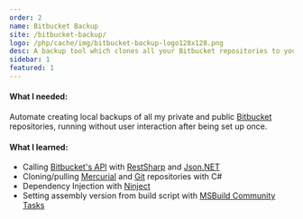 ```yaml
---
order: 2
name: Bitbucket Backup
site: /bitbucket-backup/
logo: /php/cache/img/bitbucket-backup-logo128x128.png
desc: A backup tool which clones all your Bitbucket repositories to your local machine
sidebar: 1
featured: 1
---
```


#### What I needed:

Automate creating local backups of all my private and public [Bitbucket](https://bitbucket.org) repositories, running without user interaction after being set up once.

#### What I learned:

- Calling [Bitbucket's API](https://api.bitbucket.org/) with [RestSharp](http://restsharp.org/) and [Json.NET](http://json.codeplex.com/)
- Cloning/pulling [Mercurial](https://www.mercurial-scm.org/) and [Git](http://git-scm.com/) repositories with C#
- Dependency Injection with [Ninject](http://ninject.org/)
- Setting assembly version from build script with [MSBuild Community Tasks](https://github.com/loresoft/msbuildtasks)